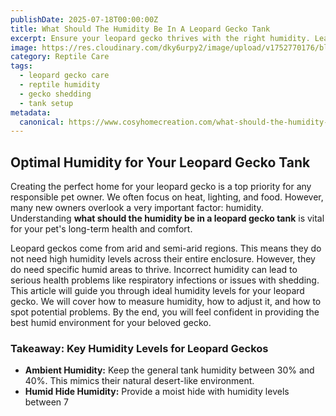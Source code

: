 ```yaml
---
publishDate: 2025-07-18T00:00:00Z
title: What Should The Humidity Be In A Leopard Gecko Tank
excerpt: Ensure your leopard gecko thrives with the right humidity. Learn optimal tank levels, how to measure, and manage humidity for their health and shedding.
image: https://res.cloudinary.com/dky6urpy2/image/upload/v1752770176/blog_image_1752770176_yfvclo.webp
category: Reptile Care
tags:
  - leopard gecko care
  - reptile humidity
  - gecko shedding
  - tank setup
metadata:
  canonical: https://www.cosyhomecreation.com/what-should-the-humidity-be-in-a-leopard-gecko-tank
---
```


## Optimal Humidity for Your Leopard Gecko Tank

Creating the perfect home for your leopard gecko is a top priority for any responsible pet owner. We often focus on heat, lighting, and food. However, many new owners overlook a very important factor: humidity. Understanding **what should the humidity be in a leopard gecko tank** is vital for your pet's long-term health and comfort.

Leopard geckos come from arid and semi-arid regions. This means they do not need high humidity levels across their entire enclosure. However, they do need specific humid areas to thrive. Incorrect humidity can lead to serious health problems like respiratory infections or issues with shedding. This article will guide you through ideal humidity levels for your leopard gecko. We will cover how to measure humidity, how to adjust it, and how to spot potential problems. By the end, you will feel confident in providing the best humid environment for your beloved gecko.

### Takeaway: Key Humidity Levels for Leopard Geckos

*   **Ambient Humidity:** Keep the general tank humidity between 30% and 40%. This mimics their natural desert-like environment.
*   **Humid Hide Humidity:** Provide a moist hide with humidity levels between 7